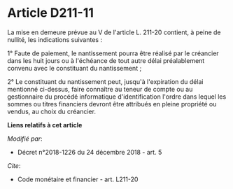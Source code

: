 # Article D211-11

La mise en demeure prévue au V de l'article L. 211-20 contient, à peine de nullité, les indications suivantes :

1° Faute de paiement, le nantissement pourra être réalisé par le créancier dans les huit jours ou à l'échéance de tout autre
délai préalablement convenu avec le constituant du nantissement ;

2° Le constituant du nantissement peut, jusqu'à l'expiration du délai mentionné ci-dessus, faire connaître au teneur de
compte ou au gestionnaire du procédé informatique d'identification l'ordre dans lequel les sommes ou titres financiers
devront être attribués en pleine propriété ou vendus, au choix du créancier.

**Liens relatifs à cet article**

_Modifié par_:

  - Décret n°2018-1226 du 24 décembre 2018 - art. 5

_Cite_:

  - Code monétaire et financier - art. L211-20
